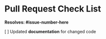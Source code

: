 # Pull Request Check List

**Resolves: #issue-number-here**

 [ ] Updated **documentation** for changed code
